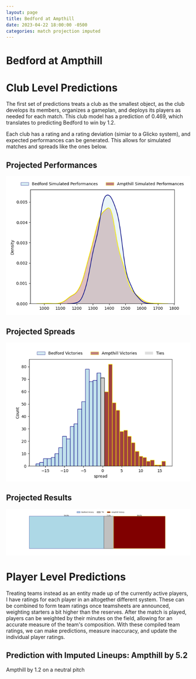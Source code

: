 ```yaml
---  
layout: page  
title: Bedford at Ampthill  
date: 2023-04-22 18:00:00 -0500  
categories: match projection imputed  
---
```

# Bedford at Ampthill

# Club Level Predictions


The first set of predictions treats a club as the smallest object, as the club develops its members, organizes a gameplan, and deploys its players as needed for each match. This club model has a prediction of 0.469, which translates to predicting Bedford to win by 1.2.

Each club has a rating and a rating deviation (simiar to a Glicko system), and expected performances can be generated. This allows for simulated matches and spreads like the ones below.
## Projected Performances


![Projected Performances](plots/performances_2023-04-22-Ampthill-Bedford.png)
## Projected Spreads


![Projected Spreads](plots/spreads_2023-04-22-Ampthill-Bedford.png)
## Projected Results


![Projected Results](plots/resultbar_2023-04-22-Ampthill-Bedford.png)
# Player Level Predictions


Treating teams instead as an entity made up of the currently active players, I have ratings for each player in an altogether different system. These can be combined to form team ratings once teamsheets are announced, weighting starters a bit higher than the reserves. After the match is played, players can be weighted by their minutes on the field, allowing for an accurate measure of the team's composition. With these compiled team ratings, we can make predictions, measure inaccuracy, and update the individual player ratings.
## Prediction with Imputed Lineups: Ampthill by 5.2


Ampthill by 1.2 on a neutral pitch

